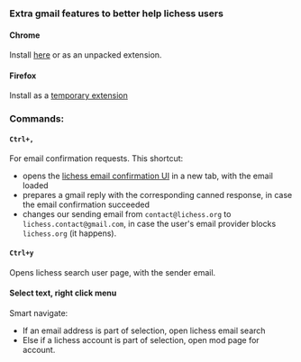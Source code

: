 ### Extra gmail features to better help lichess users

#### Chrome

Install [here](https://chrome.google.com/webstore/detail/lichess-contact-email/hflokhbdmmfmfbicogohbkkkcmmbppja) or as an unpacked extension.

#### Firefox

Install as a [temporary extension](https://developer.mozilla.org/en-US/Add-ons/WebExtensions/Temporary_Installation_in_Firefox)

### Commands:

#### `Ctrl+,`

For email confirmation requests. This shortcut:

- opens the [lichess email confirmation UI](https://github.com/ornicar/lila/wiki/Handling-email-address-confirmation) in a new tab, with the email loaded
- prepares a gmail reply with the corresponding canned response, in case the email confirmation succeeded
- changes our sending email from `contact@lichess.org` to `lichess.contact@gmail.com`, in case the user's email provider blocks `lichess.org` (it happens).

#### `Ctrl+y`

Opens lichess search user page, with the sender email.

#### Select text, right click menu

Smart navigate:
- If an email address is part of selection, open lichess email search
- Else if a lichess account is part of selection, open mod page for account.

